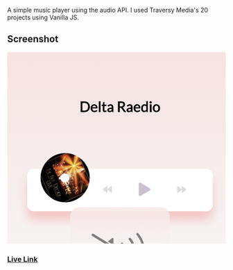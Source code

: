 A simple music player using the audio API. I used Traversy Media's 20 projects using Vanilla JS.

## Screenshot
 ![Screenshot of player](/images/deltaRaedio.png)

### [Live Link](https://nosremetnarg.github.io/drRadio/) ###